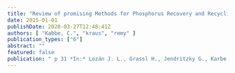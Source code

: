 ```yaml
---
title: "Review of promising Methods for Phosphorus Recovery and Recycling from Wastewater"
date: 2015-01-01
publishDate: 2020-03-27T12:48:41Z
authors: [ "Kabbe, C.", "kraus", "remy" ]
publication_types: ["6"]
abstract: ""
featured: false
publication: " p 31 *In:* Lozán J. L., Grassl H., Jendritzky G., Karbe L. & Reise K. [eds.], Proceedings / International Fertiliser Society ; 763. International Fertiliser Society. London, United Kingdom"
---
```


